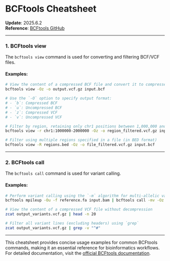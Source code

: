 
# BCFtools Cheatsheet

**Update**: 2025.6.2  
**Reference**: [BCFtools GitHub](https://github.com/samtools/bcftools)

---

### 1. BCFtools view
The `bcftools view` command is used for converting and filtering BCF/VCF files.

#### Examples:
```bash
# View the content of a compressed BCF file and convert it to compressed VCF format
bcftools view -Oz -o output.vcf.gz input.bcf

# Use the `-O` option to specify output format:
# - `b`: Compressed BCF
# - `u`: Uncompressed BCF
# - `z`: Compressed VCF
# - `v`: Uncompressed VCF

# Filter by region, retaining only chr1 positions between 1,000,000 and 2,000,000
bcftools view -r chr1:1000000-2000000 -Oz -o region_filtered.vcf.gz input.bcf

# Filter using multiple regions specified in a file (in BED format)
bcftools view -R regions.bed -Oz -o file_filtered.vcf.gz input.bcf
```

---

### 2. BCFtools call
The `bcftools call` command is used for variant calling.

#### Examples:
```bash
# Perform variant calling using the `-m` algorithm for multi-allelic variant detection
bcftools mpileup -Ou -f reference.fa input.bam | bcftools call -mv -Oz -o output_variants.vcf.gz

# View the content of a compressed VCF file without decompression
zcat output_variants.vcf.gz | head -n 20

# Filter all variant lines (excluding headers) using `grep`
zcat output_variants.vcf.gz | grep -v "^#"
```

---

This cheatsheet provides concise usage examples for common BCFtools commands, making it an essential reference for bioinformatics workflows. For detailed documentation, visit the [official BCFtools documentation](https://samtools.github.io/bcftools/bcftools.html).
